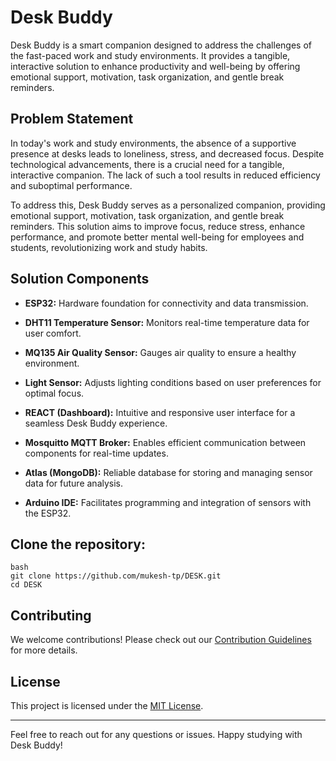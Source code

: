 # Desk Buddy

Desk Buddy is a smart companion designed to address the challenges of the fast-paced work and study environments. It provides a tangible, interactive solution to enhance productivity and well-being by offering emotional support, motivation, task organization, and gentle break reminders.

## Problem Statement

In today's work and study environments, the absence of a supportive presence at desks leads to loneliness, stress, and decreased focus. Despite technological advancements, there is a crucial need for a tangible, interactive companion. The lack of such a tool results in reduced efficiency and suboptimal performance.

To address this, Desk Buddy serves as a personalized companion, providing emotional support, motivation, task organization, and gentle break reminders. This solution aims to improve focus, reduce stress, enhance performance, and promote better mental well-being for employees and students, revolutionizing work and study habits.

## Solution Components

- **ESP32:** Hardware foundation for connectivity and data transmission.
  
- **DHT11 Temperature Sensor:** Monitors real-time temperature data for user comfort.

- **MQ135 Air Quality Sensor:** Gauges air quality to ensure a healthy environment.

- **Light Sensor:** Adjusts lighting conditions based on user preferences for optimal focus.

- **REACT (Dashboard):** Intuitive and responsive user interface for a seamless Desk Buddy experience.

- **Mosquitto MQTT Broker:** Enables efficient communication between components for real-time updates.

- **Atlas (MongoDB):** Reliable database for storing and managing sensor data for future analysis.

- **Arduino IDE:** Facilitates programming and integration of sensors with the ESP32.

## Clone the repository:

    bash
    git clone https://github.com/mukesh-tp/DESK.git
    cd DESK

## Contributing

We welcome contributions! Please check out our [Contribution Guidelines](CONTRIBUTING.md) for more details.

## License

This project is licensed under the [MIT License](LICENSE.md).

---

Feel free to reach out for any questions or issues. Happy studying with Desk Buddy!
